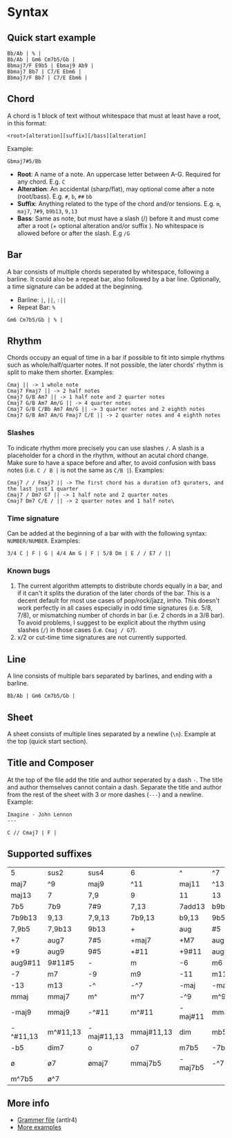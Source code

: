 # Syntax

## Quick start example
```crd
Bb/Ab | % |
Bb/Ab | Gm6 Cm7b5/Gb |
Bbmaj7/F E9b5 | Ebmaj9 Ab9 |
Bbmaj7 Bb7 | C7/E Ebm6 |
Bbmaj7/F Bb7 | C7/E Ebm6 |
```

## Chord
A chord is 1 block of text without whitespace that must at least have a root, in this format:
```
<root>[alteration][suffix][/bass][alteration]
```
Example:
```
Gbmaj7#5/Bb
```
- **Root**: A name of a note. An uppercase letter between A-G. Required for any chord. E.g. `C`
- **Alteration**: An accidental (sharp/flat), may optional come after a note (root/bass). E.g. `#`, `b`, `##` `bb`
- **Suffix**: Anything related to the type of the chord and/or tensions. E.g. `m`, `maj7`, `7#9`, `b9b13`, `9,13`
- **Bass**: Same as note, but must have a slash (/) before it and must come after a root (+ optional alteration and/or suffix ). No whitespace is allowed before or after the slash. E.g `/G`

## Bar
A bar consists of multiple chords seperated by whitespace, following a barline. It could also be a repeat bar, also followed by a bar line. Optionally, a time signature can be added at the beginning.
- Barline: `|`, `||`, `:||`
- Repeat Bar: `%`
```
Gm6 Cm7b5/Gb | % |
```

## Rhythm
Chords occupy an equal of time in a bar if possible to fit into simple rhythms such as whole/half/quarter notes. If not possible, the later chords' rhythm is split to make them shorter. Examples:
```
Cmaj || -> 1 whole note
Cmaj7 Fmaj7 || -> 2 half notes
Cmaj7 G/B Am7 || -> 1 half note and 2 quarter notes
Cmaj7 G/B Am7 Am/G || -> 4 quarter notes
Cmaj7 G/B C/Bb Am7 Am/G || -> 3 quarter notes and 2 eighth notes
Cmaj7 G/B Am7 Am/G Fmaj7 C/E || -> 2 quarter notes and 4 eighth notes
```
### Slashes
To indicate rhythm more precisely you can use slashes `/`. A slash is a placeholder for a chord in the rhythm, without an acutal chord change. Make sure to have a space before and after, to avoid confusion with bass notes (i.e. `C / B |` is not the same as `C/B |`). Examples:
```
Cmaj7 / / Fmaj7 || -> The first chord has a duration of3 quraters, and the last just 1 quarter
Cmaj7 / Dm7 G7 || -> 1 half note and 2 quarter notes
Cmaj7 Dm7 C/E / || -> 2 quarter notes and 1 half note\
```

### Time signature
Can be added at the beginning of a bar with with the following syntax: `NUMBER/NUMBER`. Examples:
```
3/4 C | F | G | 4/4 Am G | F | 5/8 Dm | E / / E7 / ||
```


### Known bugs
1. The current algorithm attempts to distribute chords equally in a bar, and if it can't it splits the duration of the later chords of the bar. This is a decent default for most use cases of pop/rock/jazz, imho. This doesn't work perfectly in all cases especially in odd time signatures (i.e. 5/8, 7/8), or mismatching number of chords in bar (i.e. 2 chords in a 3/8 bar). To avoid problems, I suggest to be explicit about the rhythm using slashes (`/`) in those cases (i.e. `Cmaj / G7`).
2. x/2 or cut-time time signatures are not currently supported.


## Line
A line consists of multiple bars separated by barlines, and ending with a barline.
```
Bb/Ab | Gm6 Cm7b5/Gb |
```

## Sheet
A sheet consists of multiple lines separated by a newline (`\n`). Example at the top (quick start section).

## Title and Composer
At the top of the file add the title and author seperated by a dash `-`. The title and author themselves cannot contain a dash. Separate the title and author from the rest of the sheet with 3 or more dashes (`---`) and a newline. Example:
```
Imagine - John Lennon
---

C // Cmaj7 | F |
```

## Supported suffixes
|     |     |     |     |     |     |
| --- | --- | --- | --- | --- | --- |
| 5 | sus2 | sus4 | 6 | ^ | ^7 |
| maj7 | ^9 | maj9 | ^11 | maj11 | ^13 |
| maj13 | 7 | 7,9 | 9 | 11 | 13 |
| 7b5 | 7b9 | 7#9 | 7,13 | 7add13 | b9b13 |
| 7b9b13 | 9,13 | 7,9,13 | 7b9,13 | b9,13 | 9b5 |
| 7,9b5 | 7,9b13 | 9b13 | \+ | aug | #5 |
| +7 | aug7 | 7#5 | +maj7 | +M7 | augM7 |
| +9 | aug9 | 9#5 | +#11 | +9#11 | aug#11 |
| aug9#11 | 9#11#5 | \- | m | -6 | m6 |
| -7 | m7 | -9 | m9 | -11 | m11 |
| -13 | m13 | -^ | -^7 | -maj | -maj7 |
| mmaj | mmaj7 | m^ | m^7 | -^9 | m^9 |
| -maj9 | mmaj9 | -^#11 | m^#11 | -maj#11 | mmaj#11 |
| -^#11,13 | m^#11,13 | -maj#11,13 | mmaj#11,13 | dim | mb5 |
| -b5 | dim7 | o | o7 | m7b5 | -7b5 |
| ø | ø7 | ømaj7 | mmaj7b5 | -maj7b5 | -^7b5 |
| m^7b5 | ø^7 | | | | |

## More info
- [Grammer file](./txt2musicxml/grammer/Chords.g4) (antlr4)
- [More examples](./examples/)